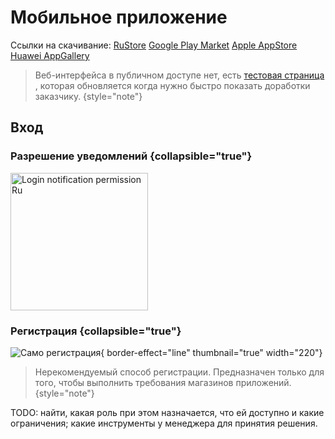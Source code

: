 # Мобильное приложение
<show-structure for="chapter,procedure,tab,def" depth="3"/>

<!--
-->
Ссылки на скачивание:
<a href="https://www.rustore.ru/catalog/app/ru.clubgermes.social.client">RuStore</a>
<a href="https://play.google.com/store/apps/details?id=ru.clubgermes.social.client">Google Play Market</a>
<a href="https://apps.apple.com/us/app/гермес-клуб/id6447880477">Apple AppStore</a>
<a href="https://appgallery.cloud.huawei.com/ag/n/app/C108769407">Huawei AppGallery</a>


>Веб-интерфейса в публичном доступе нет, есть <control> <a href="https://social.clubgermes.ru/test.html">тестовая страница</a> </ui-path>, которая обновляется когда нужно быстро показать доработки заказчику.
{style="note"}

## Вход
### Разрешение уведомлений {collapsible="true"}
<img src="login_notification_prompt_ru.jpg" alt="Login notification permission Ru" border-effect="line" thumbnail="true" width="220"/>


### Регистрация {collapsible="true"}
![Само регистрация](self_registration.png){ border-effect="line" thumbnail="true" width="220"}

> Нерекомендуемый способ регистрации.
> Предназначен только для того, чтобы выполнить требования магазинов приложений.
{style="note"}

<format style="bold" color="#654321">TODO:</format> найти, какая роль при этом назначается, что ей доступно и какие ограничения; какие инструменты у менеджера для принятия решения.